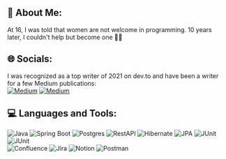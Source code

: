 ## 💫 About Me:
At 16, I was told that women are not welcome in programming. 10 years later, I couldn't help but become one 🦸‍♀️

## 🌐 Socials:
I was recognized as a top writer of 2021 on dev.to and have been a writer for a few Medium publications:
<br>
[![Medium](https://img.shields.io/badge/Medium-12100E?logo=medium&logoColor=white)](https://medium.com/@https://medium.com/@coffeestasia) 
[![Medium](https://img.shields.io/badge/Dev.to-12100E?logo=dev.to&logoColor=white)](https://medium.com/@https://medium.com/@coffeestasia) 

## 💻 Languages and Tools:
![Java](https://img.shields.io/badge/-Java-000000?style=for-the-badge&logo=java&logoColor=e38873)
![Spring Boot](https://img.shields.io/badge/-Spring%20Boot-000000?style=for-the-badge&logo=spring&logoColor=90fd87) 
![Postgres](https://img.shields.io/badge/-postgresql-000000?style=for-the-badge&logo=postgresql&logoColor=275ecf) 
![RestAPI](https://img.shields.io/badge/-rest%20api-000000?style=for-the-badge&logo=restapi&logoColor=275ecf)
![Hibernate](https://img.shields.io/badge/-Hibernate-000000?style=for-the-badge&logo=hibernate&logoColor=717c88)
![JPA](https://img.shields.io/badge/-JPA-000000?style=for-the-badge&logo=java&logoColor=90fd87)
![JUnit](https://img.shields.io/badge/-junit-000000?style=for-the-badge&logo=junit&logoColor=C60000)
![JUnit](https://img.shields.io/badge/-Maven-000000?style=for-the-badge&logo=apache&logoColor=e38873)
<br>
![Confluence](https://img.shields.io/badge/confluence-%23172BF4.svg?style=for-the-badge&logo=confluence&logoColor=white) 
![Jira](https://img.shields.io/badge/jira-%230A0FFF.svg?style=for-the-badge&logo=jira&logoColor=white) 
![Notion](https://img.shields.io/badge/Notion-%23000000.svg?style=for-the-badge&logo=notion&logoColor=white) 
![Postman](https://img.shields.io/badge/Postman-FF6C37?style=for-the-badge&logo=postman&logoColor=white)
